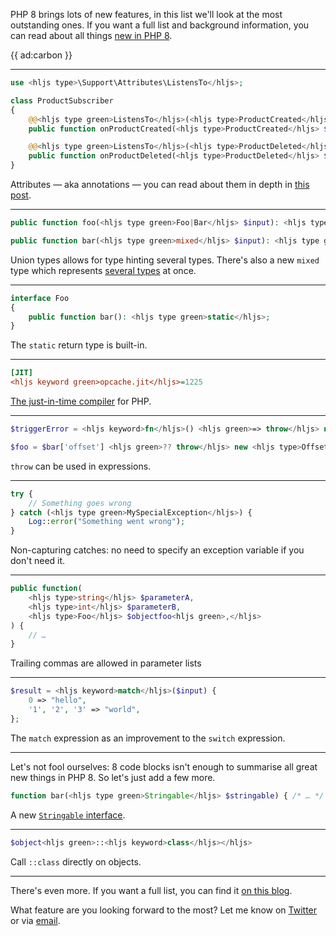 PHP 8 brings lots of new features, in this list we'll look at the most outstanding ones. If you want a full list and background information, you can read about all things [new in PHP 8](/blog/new-in-php-8).

{{ ad:carbon }}

--- 

```php
use <hljs type>\Support\Attributes\ListensTo</hljs>;

class ProductSubscriber
{
    @@<hljs type green>ListensTo</hljs>(<hljs type>ProductCreated</hljs>::class)
    public function onProductCreated(<hljs type>ProductCreated</hljs> $event) { /* … */ }

    @@<hljs type green>ListensTo</hljs>(<hljs type>ProductDeleted</hljs>::class)
    public function onProductDeleted(<hljs type>ProductDeleted</hljs> $event) { /* … */ }
}
```

Attributes — aka annotations — you can read about them in depth in [this post](/blog/attributes-in-php-8).

---

```php
public function foo(<hljs type green>Foo|Bar</hljs> $input): <hljs type green>int|float</hljs>;

public function bar(<hljs type green>mixed</hljs> $input): <hljs type green>mixed</hljs>;
```

Union types allows for type hinting several types. There's also a new `mixed` type which represents [several types](/blog/new-in-php-8#new-mixed-type-rfc) at once.

---

```php
interface Foo
{
    public function bar(): <hljs type green>static</hljs>;
}
```

The `static` return type is built-in.

---

```ini
[JIT]
<hljs keyword green>opcache.jit</hljs>=1225
```

[The just-in-time compiler](/blog/php-jit) for PHP.

---

```php
$triggerError = <hljs keyword>fn</hljs>() <hljs green>=> throw</hljs> new <hljs type>MyError</hljs>();

$foo = $bar['offset'] <hljs green>?? throw</hljs> new <hljs type>OffsetDoesNotExist</hljs>('offset');
```

`throw` can be used in expressions.

---

```php
try {
    // Something goes wrong
} catch (<hljs type green>MySpecialException</hljs>) {
    Log::error("Something went wrong");
}
```

Non-capturing catches: no need to specify an exception variable if you don't need it.

---

```php
public function(
    <hljs type>string</hljs> $parameterA,
    <hljs type>int</hljs> $parameterB,
    <hljs type>Foo</hljs> $objectfoo<hljs green>,</hljs>
) {
    // …
}
```

Trailing commas are allowed in parameter lists

---

```php
$result = <hljs keyword>match</hljs>($input) {
    0 => "hello",
    '1', '2', '3' => "world",
};
``` 

The `match` expression as an improvement to the `switch` expression.

--- 

Let's not fool ourselves: 8 code blocks isn't enough to summarise all great new things in PHP 8. So let's just add a few more.

```php
function bar(<hljs type green>Stringable</hljs> $stringable) { /* … */ }
```

A new [`Stringable` interface](/blog/new-in-php-8#new-stringable-interface-rfc).

---

```php
$object<hljs green>::<hljs keyword>class</hljs></hljs>
```

Call `::class` directly on objects.

---

There's even more. If you want a full list, you can find it [on this blog](/blog/new-in-php-8).

What feature are you looking forward to the most? Let me know on [Twitter](*https://twitter.com/brendt_gd) or via [email](mailto:brendt@stitcher.io).
